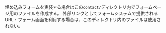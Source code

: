 埋め込みフォームを実装する場合はこの`contact/`ディレクトリ内でフォームページ用のファイルを作成する。
外部リンクとしてフォームシステムで提供されるURL・フォーム画面を利用する場合は、このディレクトリ内のファイルは使用されない。
